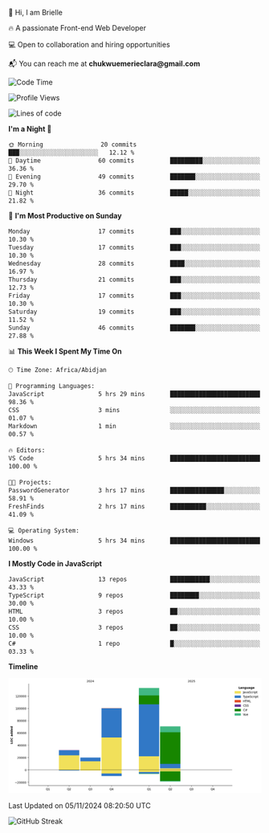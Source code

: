 <div align="left">
  <p>👋 Hi, I am Brielle</p>
  <p>🔥 A passionate Front-end Web Developer</p>
  <p>💻 Open to collaboration and hiring opportunities</p>
  <p>📬 You can reach me at <strong>chukwuemerieclara@gmail.com</strong></p>
</div>


 
 <!--START_SECTION:waka-->
![Code Time](http://img.shields.io/badge/Code%20Time-300%20hrs%2014%20mins-blue)

![Profile Views](http://img.shields.io/badge/Profile%20Views-223-blue)

![Lines of code](https://img.shields.io/badge/From%20Hello%20World%20I%27ve%20Written-107.4%20thousand%20lines%20of%20code-blue)

**I'm a Night 🦉** 

```text
🌞 Morning                20 commits          ███░░░░░░░░░░░░░░░░░░░░░░   12.12 % 
🌆 Daytime                60 commits          █████████░░░░░░░░░░░░░░░░   36.36 % 
🌃 Evening                49 commits          ███████░░░░░░░░░░░░░░░░░░   29.70 % 
🌙 Night                  36 commits          █████░░░░░░░░░░░░░░░░░░░░   21.82 % 
```
📅 **I'm Most Productive on Sunday** 

```text
Monday                   17 commits          ███░░░░░░░░░░░░░░░░░░░░░░   10.30 % 
Tuesday                  17 commits          ███░░░░░░░░░░░░░░░░░░░░░░   10.30 % 
Wednesday                28 commits          ████░░░░░░░░░░░░░░░░░░░░░   16.97 % 
Thursday                 21 commits          ███░░░░░░░░░░░░░░░░░░░░░░   12.73 % 
Friday                   17 commits          ███░░░░░░░░░░░░░░░░░░░░░░   10.30 % 
Saturday                 19 commits          ███░░░░░░░░░░░░░░░░░░░░░░   11.52 % 
Sunday                   46 commits          ███████░░░░░░░░░░░░░░░░░░   27.88 % 
```


📊 **This Week I Spent My Time On** 

```text
🕑︎ Time Zone: Africa/Abidjan

💬 Programming Languages: 
JavaScript               5 hrs 29 mins       █████████████████████████   98.36 % 
CSS                      3 mins              ░░░░░░░░░░░░░░░░░░░░░░░░░   01.07 % 
Markdown                 1 min               ░░░░░░░░░░░░░░░░░░░░░░░░░   00.57 % 

🔥 Editors: 
VS Code                  5 hrs 34 mins       █████████████████████████   100.00 % 

🐱‍💻 Projects: 
PasswordGenerator        3 hrs 17 mins       ███████████████░░░░░░░░░░   58.91 % 
FreshFinds               2 hrs 17 mins       ██████████░░░░░░░░░░░░░░░   41.09 % 

💻 Operating System: 
Windows                  5 hrs 34 mins       █████████████████████████   100.00 % 
```

**I Mostly Code in JavaScript** 

```text
JavaScript               13 repos            ███████████░░░░░░░░░░░░░░   43.33 % 
TypeScript               9 repos             ████████░░░░░░░░░░░░░░░░░   30.00 % 
HTML                     3 repos             ██░░░░░░░░░░░░░░░░░░░░░░░   10.00 % 
CSS                      3 repos             ██░░░░░░░░░░░░░░░░░░░░░░░   10.00 % 
C#                       1 repo              █░░░░░░░░░░░░░░░░░░░░░░░░   03.33 % 
```



**Timeline**

![Lines of Code chart](https://raw.githubusercontent.com/Brielle28/Brielle28/main/assets/bar_graph.png)


 Last Updated on 05/11/2024 08:20:50 UTC
<!--END_SECTION:waka-->

![GitHub Streak](https://github-readme-streak-stats.herokuapp.com/?user=Brielle28)



